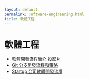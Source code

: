 ```yaml
---
layout: default
permalink: software-engineering.html
title: 軟體工程
---
```


# 軟體工程

* [軟體開發流程簡介 投影片](/cs/files/introduction-to-software-development-method.pdf)
* [Git 分支開發流程和策略](/git/files/ihower-git-workflow.pdf)
* [Startup 公司軟體開發流程](/cs/files/startup-product-development.pdf)